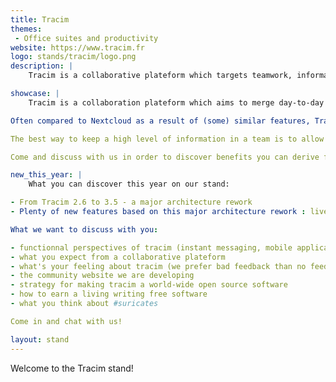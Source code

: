 ```yaml
---
title: Tracim
themes:
 - Office suites and productivity
website: https://www.tracim.fr
logo: stands/tracim/logo.png
description: |
    Tracim is a collaborative plateform which targets teamwork, information and knowledge management. It targets standard users meaning that the user interface is designed in order to be easy to use even for people not using computers on a daily base.

showcase: |
    Tracim is a collaboration plateform which aims to merge day-to-day team work and knowledge management.

Often compared to Nextcloud as a result of (some) similar features, Tracim something else: being the backbone of collaboration and memory for teams and workgroups.

The best way to keep a high level of information in a team is to allow every member to share knowledge/information and to make this information as open as possible.

Come and discuss with us in order to discover benefits you can derive from using Tracim !

new_this_year: |
    What you can discover this year on our stand:

- From Tracim 2.6 to 3.5 - a major architecture rework
- Plenty of new features based on this major architecture rework : live messaging, wall notifications, activity feed, types of spaces, subspaces, emoji, mentions ...

What we want to discuss with you:

- functionnal perspectives of tracim (instant messaging, mobile application, custo forms, ...)
- what you expect from a collaborative plateform
- what's your feeling about tracim (we prefer bad feedback than no feedback)
- the community website we are developing
- strategy for making tracim a world-wide open source software
- how to earn a living writing free software
- what you think about #suricates

Come in and chat with us!

layout: stand
---
```

Welcome to the Tracim stand!
